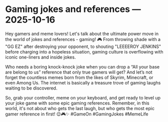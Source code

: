 # Gaming jokes and references — 2025-10-16

Hey gamers and meme lovers! Let's talk about the ultimate power move in the world of jokes and references - gaming! 🎮 From throwing shade with a "GG EZ" after destroying your opponent, to shouting "LEEEEROY JENKINS" before charging into a hopeless situation, gaming culture is overflowing with iconic one-liners and inside jokes.

Who needs a boring knock-knock joke when you can drop a “All your base are belong to us” reference that only true gamers will get? And let’s not forget the countless memes born from the likes of Skyrim, Minecraft, or even Among Us. The internet is basically a treasure trove of gaming laughs waiting to be discovered.

So, grab your controller, meme on your keyboard, and get ready to level up your joke game with some epic gaming references. Remember, in this world, it's not about who gets the last laugh, but who gets the most epic gamer reference in first! 😉🎮✨ #GameOn #GamingJokes #MemeLife